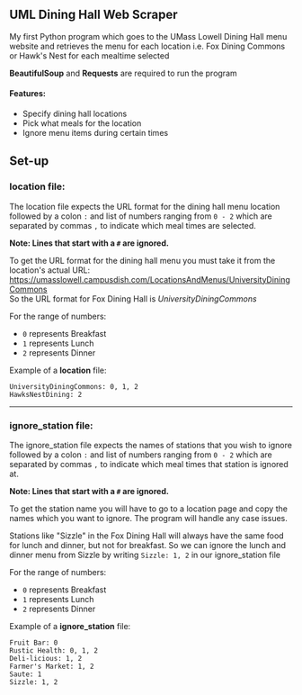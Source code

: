 
## UML Dining Hall Web Scraper
My first Python program which goes to the UMass Lowell Dining Hall menu website and retrieves the menu for each location i.e. Fox Dining Commons or Hawk's Nest for each mealtime selected

**BeautifulSoup** and **Requests** are required to run the program

#### Features:
- Specify dining hall locations
- Pick what meals for the location
- Ignore menu items during certain times 

## Set-up
### location file:
The location file expects the URL format for the dining hall menu location followed by a colon `:` and list of numbers ranging from `0 - 2` which are separated by commas `,` to indicate which meal times are selected.

**Note:  Lines that start with a `#` are ignored.**

To get the URL format for the dining hall menu you must take it from the location's actual URL:
https://umasslowell.campusdish.com/LocationsAndMenus/UniversityDiningCommons  
So the URL format for Fox Dining Hall is *UniversityDiningCommons*

For the range of numbers:
- `0` represents Breakfast
- `1` represents Lunch
- `2` represents Dinner

Example of a **location**  file:
```
UniversityDiningCommons: 0, 1, 2
HawksNestDining: 2
```
<hr>

### ignore_station file:
The ignore_station file expects the names of stations that you wish to ignore followed by a colon `:` and list of numbers ranging from `0 - 2` which are separated by commas `,` to indicate which meal times that station is ignored at.

**Note:  Lines that start with a `#` are ignored.**

To get the station name you will have to go to a location page and copy the names which you want to ignore. The program will handle any case issues.

Stations like "Sizzle" in the Fox Dining Hall will always have the same food for lunch and dinner, but not for breakfast. So we can ignore the lunch and dinner menu from Sizzle by writing `Sizzle: 1, 2` in our ignore_station file

For the range of numbers:
- `0` represents Breakfast
- `1` represents Lunch
- `2` represents Dinner

Example of a **ignore_station**  file:
```
Fruit Bar: 0
Rustic Health: 0, 1, 2
Deli-licious: 1, 2
Farmer's Market: 1, 2
Saute: 1
Sizzle: 1, 2
```
